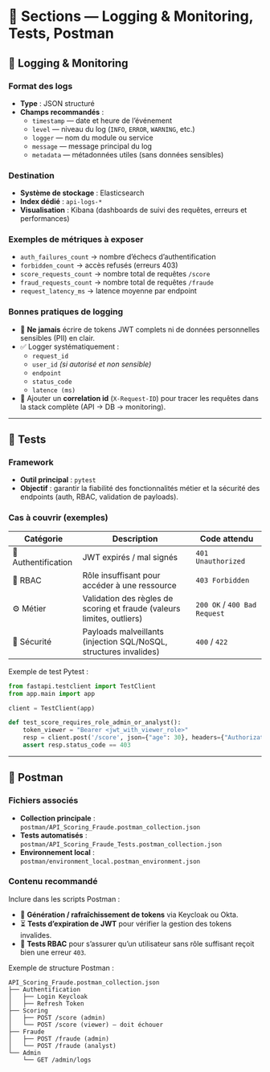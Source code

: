 # 📘 Sections — Logging & Monitoring, Tests, Postman

## 🧾 Logging & Monitoring

### Format des logs
- **Type** : JSON structuré  
- **Champs recommandés** :  
  - `timestamp` — date et heure de l’événement  
  - `level` — niveau du log (`INFO`, `ERROR`, `WARNING`, etc.)  
  - `logger` — nom du module ou service  
  - `message` — message principal du log  
  - `metadata` — métadonnées utiles (sans données sensibles)

### Destination
- **Système de stockage** : Elasticsearch  
- **Index dédié** : `api-logs-*`  
- **Visualisation** : Kibana (dashboards de suivi des requêtes, erreurs et performances)

### Exemples de métriques à exposer
- `auth_failures_count` → nombre d’échecs d’authentification  
- `forbidden_count` → accès refusés (erreurs 403)  
- `score_requests_count` → nombre total de requêtes `/score`  
- `fraud_requests_count` → nombre total de requêtes `/fraude`  
- `request_latency_ms` → latence moyenne par endpoint  

### Bonnes pratiques de logging
- 🚫 **Ne jamais** écrire de tokens JWT complets ni de données personnelles sensibles (PII) en clair.  
- ✅ Logger systématiquement :  
  - `request_id`  
  - `user_id` *(si autorisé et non sensible)*  
  - `endpoint`  
  - `status_code`  
  - `latence (ms)`  
- 🔁 Ajouter un **correlation id** (`X-Request-ID`) pour tracer les requêtes dans la stack complète (API → DB → monitoring).

---

## 🧪 Tests

### Framework
- **Outil principal** : `pytest`  
- **Objectif** : garantir la fiabilité des fonctionnalités métier et la sécurité des endpoints (auth, RBAC, validation de payloads).

### Cas à couvrir (exemples)
| Catégorie | Description | Code attendu |
|------------|--------------|---------------|
| 🔐 Authentification | JWT expirés / mal signés | `401 Unauthorized` |
| 👥 RBAC | Rôle insuffisant pour accéder à une ressource | `403 Forbidden` |
| ⚙️ Métier | Validation des règles de scoring et fraude (valeurs limites, outliers) | `200 OK` / `400 Bad Request` |
| 🧱 Sécurité | Payloads malveillants (injection SQL/NoSQL, structures invalides) | `400` / `422` |

Exemple de test Pytest :
```python
from fastapi.testclient import TestClient
from app.main import app

client = TestClient(app)

def test_score_requires_role_admin_or_analyst():
    token_viewer = "Bearer <jwt_with_viewer_role>"
    resp = client.post('/score', json={"age": 30}, headers={"Authorization": token_viewer})
    assert resp.status_code == 403
```

---

## 🧰 Postman

### Fichiers associés
- **Collection principale** : `postman/API_Scoring_Fraude.postman_collection.json`  
- **Tests automatisés** : `postman/API_Scoring_Fraude_Tests.postman_collection.json`  
- **Environnement local** : `postman/environment_local.postman_environment.json`

### Contenu recommandé
Inclure dans les scripts Postman :
- 🔁 **Génération / rafraîchissement de tokens** via Keycloak ou Okta.  
- ⏳ **Tests d’expiration de JWT** pour vérifier la gestion des tokens invalides.  
- 👥 **Tests RBAC** pour s’assurer qu’un utilisateur sans rôle suffisant reçoit bien une erreur `403`.  

Exemple de structure Postman :
```
API_Scoring_Fraude.postman_collection.json
├── Authentification
│   ├── Login Keycloak
│   ├── Refresh Token
├── Scoring
│   ├── POST /score (admin)
│   └── POST /score (viewer) — doit échouer
├── Fraude
│   ├── POST /fraude (admin)
│   └── POST /fraude (analyst)
└── Admin
    └── GET /admin/logs
```
